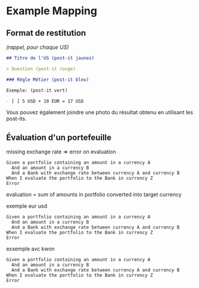 # Example Mapping

## Format de restitution
*(rappel, pour chaque US)*

```markdown
## Titre de l'US (post-it jaunes)

> Question (post-it rouge)

### Règle Métier (post-it bleu)

Exemple: (post-it vert)

- [ ] 5 USD + 10 EUR = 17 USD
```

Vous pouvez également joindre une photo du résultat obtenu en utilisant les post-its.

## Évaluation d'un portefeuille

missing exchange rate => error on evaluation

```gherkin
Given a portfolio containing an amount in a currency A
  And an amount in a currency B
  And a Bank with exchange rate between currency A and currency B
When I evaluate the portfolio to the Bank in currency Z
Error
```


evaluation = sum of amounts in portfolio converted into target currency

exemple eur usd
```gherkin
Given a portfolio containing an amount in a currency A
  And an amount in a currency B
  And a Bank with exchange rate between currency A and currency B
When I evaluate the portfolio to the Bank in currency Z
Error
```

exxemple avc kwon
```gherkin
Given a portfolio containing an amount in a currency A
  And an amount in a currency B
  And a Bank with exchange rate between currency A and currency B
When I evaluate the portfolio to the Bank in currency Z
Error
```


